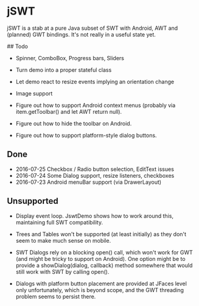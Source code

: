 # jSWT

jSWT is a stab at a pure Java subset of SWT with Android, AWT and (planned) GWT bindings.
It's not really in a useful state yet.

## Todo

- Spinner, ComboBox, Progress bars, Sliders

- Turn demo into a proper stateful class

- Let demo react to resize events implying an orientation change

- Image support

- Figure out how to support Android context menus (probably via item.getToolbar() and let AWT return null).

- Figure out how to hide the toolbar on Android.

- Figure out how to support platform-style dialog buttons.

## Done

- 2016-07-25 Checkbox / Radio button selection, EditText issues
- 2016-07-24 Some Dialog support, resize listeners, checkboxes
- 2016-07-23 Android menuBar support (via DrawerLayout)


## Unsupported

- Display event loop. JswtDemo shows how to work around this, maintaining full SWT compatibility.

- Trees and Tables won't be supported (at least initially) as they don't seem to make much sense on mobile.

- SWT Dialogs rely on a blocking open() call, which won't work for GWT (and might be tricky to support on Android).
  One option might be to provide a showDialog(dialog, callback) method somewhere that would still work with SWT by
  calling open().

- Dialogs with platform button placement are provided at JFaces level only unfortunately, which is beyond scope,
  and the GWT threading problem seems to persist there.


